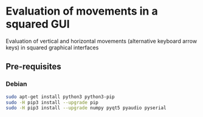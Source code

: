 # Evaluation of movements in a squared GUI 
Evaluation of vertical and horizontal movements (alternative keyboard arrow
keys) in squared graphical interfaces

## Pre-requisites

### Debian
```bash
sudo apt-get install python3 python3-pip
sudo -H pip3 install --upgrade pip
sudo -H pip3 install --upgrade numpy pyqt5 pyaudio pyserial
```
